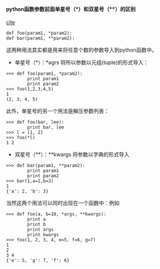 #### python函数参数前面单星号（*）和双星号（**）的区别
[cite](http://www.cnblogs.com/arkenstone/p/5695161.html)
```
def foo(param1, *param2):
def bar(param1, **param2):
```
这两种用法其实都是用来将任意个数的参数导入到python函数中。

* 单星号（*）：*agrs 将所以参数以元组(tuple)的形式导入：
```
>>> def foo(param1, *param2):
        print param1
        print param2
>>> foo(1,2,3,4,5)
1
(2, 3, 4, 5)
```
此外，单星号的另一个用法是解压参数列表：
```
>>> def foo(bar, lee):
        print bar, lee
>>> l = [1, 2]
>>> foo(*l)
1 2
```

* 双星号（**）：**kwargs 将参数以字典的形式导入
```
>>> def bar(param1, **param2):
        print param1
        print param2
>>> bar(1,a=2,b=3)
1
{'a': 2, 'b': 3}
```

当然这两个用法可以同时出现在一个函数中：例如
```
>>> def foo(a, b=10, *args, **kwargs):
        print a
        print b
        print args
        print kwargs
>>> foo(1, 2, 3, 4, e=5, f=6, g=7)
1
2
3 4
{'e': 5, 'g': 7, 'f': 6}
```
